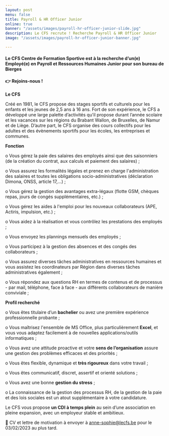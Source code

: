 ```yaml
---
layout: post
menu: false
title: Payroll & HR Officer Junior
online: true
banner: "/assets/images/payroll-hr-officer-junior-slide.jpg"
description: Le CFS recrute ! Recherche Payroll & HR Officer Junior
image: "/assets/images/payroll-hr-officer-junior-banner.jpg"

---
```

#### **Le CFS Centre de Formation Sportive est à la recherche d’un(e) Employé(e) en Payroll et Ressources Humaines Junior pour son bureau de Bierges**

#### **👉 Rejoins-nous !**

**Le CFS**

Créé en 1981, le CFS propose des stages sportifs et culturels pour les enfants et les jeunes de 2,5 ans à 16 ans. Fort de son expérience, le CFS a développé une large palette d’activités qu’il propose durant l’année scolaire et les vacances sur les régions du Brabant Wallon, de Bruxelles, de Namur et de Liège. D’autre part, le CFS organise des cours collectifs pour les adultes et des évènements sportifs pour les écoles, les entreprises et communes.

**Fonction**

o Vous gérez la paie des salaires des employés ainsi que des saisonniers (de la création du contrat, aux calculs et paiement des salaires) ;

o Vous assurez les formalités légales et prenez en charge l'administration des salaires et toutes les obligations socio-administratives (déclaration Dimona, ONSS, article 17,…) ;

o Vous gérez la gestion des avantages extra-légaux (flotte GSM, chèques repas, jours de congés supplémentaires, etc.) ;

o Vous gérez les aides à l'emploi pour les nouveaux collaborateurs (APE, Actiris, impulsion, etc.) ;

o Vous aidez à la réalisation et vous contrôlez les prestations des employés ;

o Vous envoyez les plannings mensuels des employés ;

o Vous participez à la gestion des absences et des congés des collaborateurs ;

o Vous assurez diverses tâches administratives en ressources humaines et vous assistez les coordinateurs par Région dans diverses tâches administratives également ;

o Vous répondez aux questions RH en termes de contenus et de processus - par mail, téléphone, face à face - aux différents collaborateurs de manière conviviale ;

**Profil recherché**

o Vous êtes titulaire d’un **bachelier** ou avez une première expérience professionnelle probante ;

o Vous maîtrisez l'ensemble de MS Office, plus particulièrement **Excel**, et vous vous adaptez facilement à de nouvelles applications/outils informatiques ;

o Vous avez une attitude proactive et votre **sens de l’organisation** assure une gestion des problèmes efficaces et des priorités ;

o Vous êtes flexible, dynamique et **très rigoureux** dans votre travail ;

o Vous êtes communicatif, discret, assertif et orienté solutions ;

o Vous avez une bonne **gestion du stress** ;

o La connaissance de la gestion des processus RH, de la gestion de la paie et des lois sociales est un atout supplémentaire à votre candidature.

Le CFS vous propose **un CDI à temps plein** au sein d’une association en pleine expansion, avec un employeur stable et ambitieux.

📩 CV et lettre de motivation à envoyer à [anne-sophie@lecfs.be](mailto:anne-sophie@lecfs.be) pour le 03/02/2023 au plus tard.
